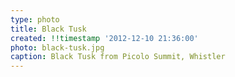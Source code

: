 ```yaml
---
type: photo
title: Black Tusk
created: !!timestamp '2012-12-10 21:36:00'
photo: black-tusk.jpg
caption: Black Tusk from Picolo Summit, Whistler
---
```

